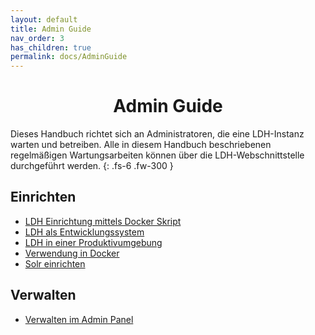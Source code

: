 ```yaml
---
layout: default
title: Admin Guide
nav_order: 3
has_children: true
permalink: docs/AdminGuide
---
```


<h1 style="text-align: center">Admin Guide</h1>
Dieses Handbuch richtet sich an Administratoren, die eine LDH-Instanz warten und betreiben. Alle in diesem Handbuch beschriebenen regelmäßigen Wartungsarbeiten können über die LDH-Webschnittstelle durchgeführt werden.
{: .fs-6 .fw-300 }

## Einrichten
- [LDH Einrichtung mittels Docker Skript](deployment.md)
- [LDH als Entwicklungssystem](install_dev.md)
- [LDH in einer Produktivumgebung](install_prod.md)
- [Verwendung in Docker](dockercomp.md)
- [Solr einrichten](solr.md)

## Verwalten
- [Verwalten im Admin Panel ](administration.md)
